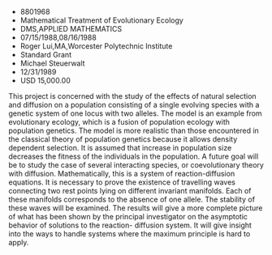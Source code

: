 
* 8801968
* Mathematical Treatment of Evolutionary Ecology
* DMS,APPLIED MATHEMATICS
* 07/15/1988,08/16/1988
* Roger Lui,MA,Worcester Polytechnic Institute
* Standard Grant
* Michael Steuerwalt
* 12/31/1989
* USD 15,000.00

This project is concerned with the study of the effects of natural selection
and diffusion on a population consisting of a single evolving species with a
genetic system of one locus with two alleles. The model is an example from
evolutionary ecology, which is a fusion of population ecology with population
genetics. The model is more realistic than those encountered in the classical
theory of population genetics because it allows density dependent selection. It
is assumed that increase in population size decreases the fitness of the
individuals in the population. A future goal will be to study the case of
several interacting species, or coevolutionary theory with diffusion.
Mathematically, this is a system of reaction-diffusion equations. It is
necessary to prove the existence of travelling waves connecting two rest points
lying on different invariant manifolds. Each of these manifolds corresponds to
the absence of one allele. The stability of these waves will be examined. The
results will give a more complete picture of what has been shown by the
principal investigator on the asymptotic behavior of solutions to the reaction-
diffusion system. It will give insight into the ways to handle systems where the
maximum principle is hard to apply.
